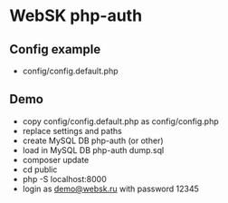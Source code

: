# WebSK php-auth

## Config example
* config/config.default.php

## Demo
* copy config/config.default.php as config/config.php
* replace settings and paths
* create MySQL DB php-auth (or other) 
* load in MySQL DB php-auth dump.sql
* composer update
* cd public
* php -S localhost:8000
* login as demo@websk.ru with password 12345